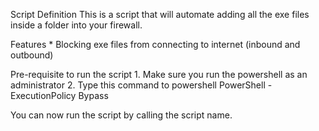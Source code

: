 Script Definition
	This is a script that will automate adding all the exe files inside a folder into your firewall.

Features
	* Blocking exe files from connecting to internet (inbound and outbound)


Pre-requisite to run the script
    1. Make sure you run the powershell as an administrator
    2. Type this command to powershell
        PowerShell -ExecutionPolicy Bypass

You can now run the script by calling the script name.
